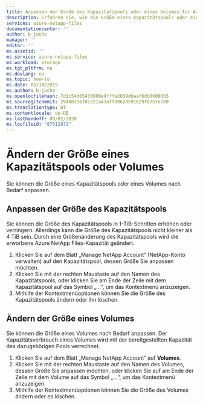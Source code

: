 ```yaml
---
title: Anpassen der Größe des Kapazitätspools oder eines Volumes für Azure NetApp Files | Microsoft-Dokumentation
description: Erfahren Sie, wie die Größe eines Kapazitätspools oder eines Volumes geändert wird. Durch eine Größenänderung des Kapazitätspools wird die erworbene Azure NetApp Files-Kapazität geändert.
services: azure-netapp-files
documentationcenter: ''
author: b-juche
manager: ''
editor: ''
ms.assetid: ''
ms.service: azure-netapp-files
ms.workload: storage
ms.tgt_pltfrm: na
ms.devlang: na
ms.topic: how-to
ms.date: 05/14/2019
ms.author: b-juche
ms.openlocfilehash: 7d1c54d05430600e9fffa2659dbaaf6db0b086b5
ms.sourcegitcommit: 29400316f0c221a43aff3962d591629f0757e780
ms.translationtype: HT
ms.contentlocale: de-DE
ms.lasthandoff: 08/02/2020
ms.locfileid: "87512872"
---
```

# <a name="resize-a-capacity-pool-or-a-volume"></a>Ändern der Größe eines Kapazitätspools oder Volumes
Sie können die Größe eines Kapazitätspools oder eines Volumes nach Bedarf anpassen. 

## <a name="resize-the-capacity-pool"></a>Anpassen der Größe des Kapazitätspools 

Sie können die Größe des Kapazitätspools in 1-TiB-Schritten erhöhen oder verringern. Allerdings kann die Größe des Kapazitätspools nicht kleiner als 4 TiB sein. Durch eine Größenänderung des Kapazitätspools wird die erworbene Azure NetApp Files-Kapazität geändert.

1. Klicken Sie auf dem Blatt „Manage NetApp Account“ (NetApp-Konto verwalten) auf den Kapazitätspool, dessen Größe Sie anpassen möchten. 
2. Klicken Sie mit der rechten Maustaste auf den Namen des Kapazitätspools, oder klicken Sie am Ende der Zeile mit dem Kapazitätspool auf das Symbol „...“, um das Kontextmenü anzuzeigen. 
3. Mithilfe der Kontextmenüoptionen können Sie die Größe des Kapazitätspools ändern oder ihn löschen.

## <a name="resize-a-volume"></a>Ändern der Größe eines Volumes

Sie können die Größe eines Volumes nach Bedarf anpassen. Der Kapazitätsverbrauch eines Volumes wird mit der bereitgestellten Kapazität des dazugehörigen Pools verrechnet.

1. Klicken Sie auf dem Blatt „Manage NetApp Account“ auf **Volumes**. 
2. Klicken Sie mit der rechten Maustaste auf den Namen des Volumes, dessen Größe Sie anpassen möchten, oder klicken Sie auf am Ende der Zeile mit dem Volume auf das Symbol „...“, um das Kontextmenü anzuzeigen.
3. Mithilfe der Kontextmenüoptionen können Sie die Größe des Volumes ändern oder es löschen.

